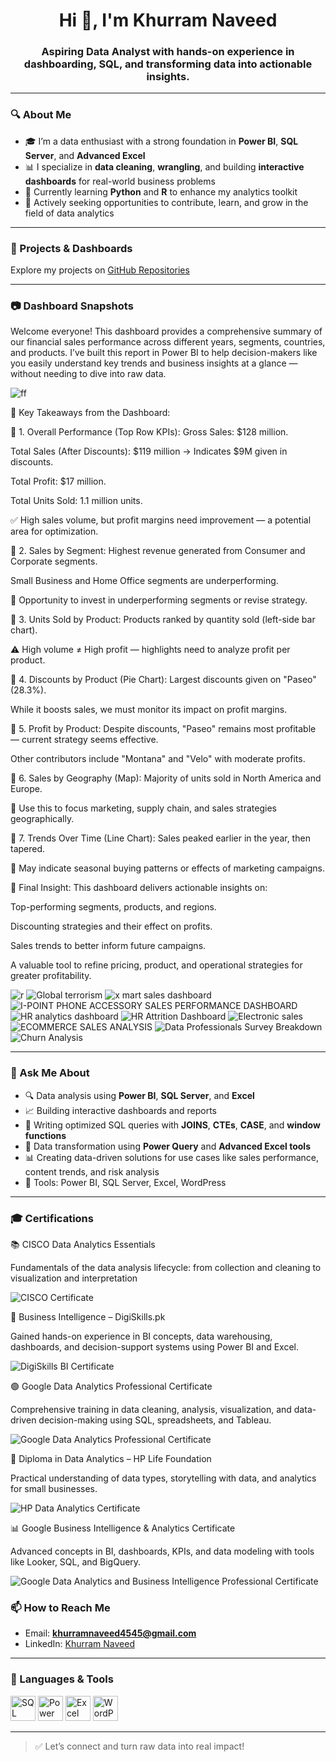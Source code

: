 <h1 align="center">Hi 👋, I'm Khurram Naveed</h1>

<h3 align="center">Aspiring Data Analyst with hands-on experience in dashboarding, SQL, and transforming data into actionable insights.</h3>

---

### 🔍 About Me

- 🎓 I’m a data enthusiast with a strong foundation in **Power BI**, **SQL Server**, and **Advanced Excel**
- 📊 I specialize in **data cleaning**, **wrangling**, and building **interactive dashboards** for real-world business problems
- 🌱 Currently learning **Python** and **R** to enhance my analytics toolkit
- 🚀 Actively seeking opportunities to contribute, learn, and grow in the field of data analytics

---

### 💼 Projects & Dashboards

Explore my projects on [GitHub Repositories](https://github.com/Khurramnaveed3233?tab=repositories)

---

### 📷 Dashboard Snapshots

Welcome everyone! This dashboard provides a comprehensive summary of our financial sales performance across different years, segments, countries, and products. I’ve built this report in Power BI to help decision-makers like you easily understand key trends and business insights at a glance — without needing to dive into raw data.

![ff](https://github.com/user-attachments/assets/38666a66-ff45-41cb-a65d-90ff784fd47e)

🧾 Key Takeaways from the Dashboard:

🔹 1. Overall Performance (Top Row KPIs):
Gross Sales: $128 million.

Total Sales (After Discounts): $119 million → Indicates $9M given in discounts.

Total Profit: $17 million.

Total Units Sold: 1.1 million units.

✅ High sales volume, but profit margins need improvement — a potential area for optimization.

🔹 2. Sales by Segment:
Highest revenue generated from Consumer and Corporate segments.

Small Business and Home Office segments are underperforming.

📌 Opportunity to invest in underperforming segments or revise strategy.

🔹 3. Units Sold by Product:
Products ranked by quantity sold (left-side bar chart).

⚠️ High volume ≠ High profit — highlights need to analyze profit per product.

🔹 4. Discounts by Product (Pie Chart):
Largest discounts given on "Paseo" (28.3%).

While it boosts sales, we must monitor its impact on profit margins.

🔹 5. Profit by Product:
Despite discounts, "Paseo" remains most profitable — current strategy seems effective.

Other contributors include "Montana" and "Velo" with moderate profits.

🔹 6. Sales by Geography (Map):
Majority of units sold in North America and Europe.

📍 Use this to focus marketing, supply chain, and sales strategies geographically.

🔹 7. Trends Over Time (Line Chart):
Sales peaked earlier in the year, then tapered.

🔄 May indicate seasonal buying patterns or effects of marketing campaigns.

🧠 Final Insight:
This dashboard delivers actionable insights on:

Top-performing segments, products, and regions.

Discounting strategies and their effect on profits.

Sales trends to better inform future campaigns.

A valuable tool to refine pricing, product, and operational strategies for greater profitability.

![r](https://github.com/user-attachments/assets/99f6b5b2-d02e-4aff-9099-4a0a665cf73e)
![Global terrorism](https://github.com/user-attachments/assets/59746cda-0907-4536-96c5-369982fd3b80)
![x mart sales dashboard](https://github.com/user-attachments/assets/3a103243-201e-40ec-a6c6-398b34aa4a22)
![I-POINT PHONE ACCESSORY SALES PERFORMANCE DASHBOARD](https://github.com/user-attachments/assets/ef3ea81b-2b11-4e24-a6e4-e397edf1348e)
![HR analytics dashboard](https://github.com/user-attachments/assets/75ecebb2-be14-4424-80fd-1346da1dbfe3)
![HR Attrition Dashboard](https://github.com/user-attachments/assets/66c8133e-c7ee-4608-b9f1-d43fe925d262)
![Electronic sales](https://github.com/user-attachments/assets/e5c928e5-0fb6-4ce7-b15a-2be4b0a45ab8)
![ECOMMERCE SALES ANALYSIS](https://github.com/user-attachments/assets/24a291a1-6db4-41b8-8a8d-73bd62fef2cc)
![Data Professionals Survey Breakdown](https://github.com/user-attachments/assets/8095053d-91ef-42ef-bf9d-47586f778d7c)
![Churn Analysis](https://github.com/user-attachments/assets/0c9861f4-d975-42fe-81d9-31206faceebc)

--- 

### 💬 Ask Me About

- 🔍 Data analysis using **Power BI**, **SQL Server**, and **Excel**
- 📈 Building interactive dashboards and reports
- 🧠 Writing optimized SQL queries with **JOINS**, **CTEs**, **CASE**, and **window functions**
- 🧹 Data transformation using **Power Query** and **Advanced Excel tools**
- 📊 Creating data-driven solutions for use cases like sales performance, content trends, and risk analysis
- 🧰 Tools: Power BI, SQL Server, Excel, WordPress

---

### 🎓 Certifications

📚 CISCO Data Analytics Essentials

Fundamentals of the data analysis lifecycle: from collection and cleaning to visualization and interpretation

![CISCO Certificate](https://github.com/user-attachments/assets/02a88f2d-d097-4f45-b037-996d7d972eb8)

💼 Business Intelligence – DigiSkills.pk

Gained hands-on experience in BI concepts, data warehousing, dashboards, and decision-support systems using Power BI and Excel.

![DigiSkills BI Certificate](https://github.com/user-attachments/assets/2e096103-c55a-4034-99e0-15d0b90fe5cb)


🟢 Google Data Analytics Professional Certificate

Comprehensive training in data cleaning, analysis, visualization, and data-driven decision-making using SQL, spreadsheets, and Tableau.

![Google Data Analytics Professional Certificate](https://github.com/user-attachments/assets/a6330ca3-e55e-492a-8b7b-e2674bbc149b)

📑 Diploma in Data Analytics – HP Life Foundation

Practical understanding of data types, storytelling with data, and analytics for small businesses.

![HP Data Analytics Certificate](https://github.com/user-attachments/assets/5858adad-2402-4693-b723-31fd006560f0)

📊 Google Business Intelligence & Analytics Certificate

Advanced concepts in BI, dashboards, KPIs, and data modeling with tools like Looker, SQL, and BigQuery.

![Google Data Analytics and Business Intelligence Professional Certificate](https://github.com/user-attachments/assets/6cf1165a-9bea-4b5e-bf2c-e95f04c1edd5)

### 📫 How to Reach Me

- Email: **khurramnaveed4545@gmail.com**
- LinkedIn: [Khurram Naveed](https://www.linkedin.com/in/khurram-naveed-0083851aa/)

---

### 🧰 Languages & Tools

<p align="left">
  <a href="https://www.microsoft.com/en-us/sql-server" target="_blank"><img src="https://www.svgrepo.com/show/303229/microsoft-sql-server-logo.svg" alt="SQL Server" width="40" height="40"/></a>
  <a href="https://powerbi.microsoft.com/" target="_blank"><img src="https://img.icons8.com/color/48/000000/power-bi.png" alt="Power BI" width="40" height="40"/></a>
  <a href="https://www.microsoft.com/en/microsoft-365/excel" target="_blank"><img src="https://img.icons8.com/color/48/000000/microsoft-excel-2019--v1.png" alt="Excel" width="40" height="40"/></a>
  <a href="https://wordpress.com/" target="_blank"><img src="https://img.icons8.com/color/48/000000/wordpress.png" alt="WordPress" width="40" height="40"/></a>
</p>

---

> ✅ Let’s connect and turn raw data into real impact!
